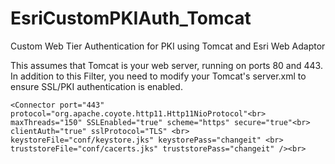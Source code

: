 # EsriCustomPKIAuth_Tomcat
Custom Web Tier Authentication for PKI using Tomcat and Esri Web Adaptor

This assumes that Tomcat is your web server, running on ports 80 and 443.  In addition to this Filter, you need to modify your Tomcat's server.xml to ensure SSL/PKI authentication is enabled.

`
    <Connector port="443" protocol="org.apache.coyote.http11.Http11NioProtocol"<br>
               maxThreads="150" SSLEnabled="true" scheme="https" secure="true"<br>
               clientAuth="true" sslProtocol="TLS" <br>
	       keystoreFile="conf/keystore.jks" keystorePass="changeit" <br>
	       truststoreFile="conf/cacerts.jks" truststorePass="changeit" /><br>
`
